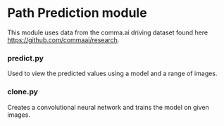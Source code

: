 # Path Prediction module

This module uses data from the comma.ai driving dataset found here https://github.com/commaai/research.

### predict.py
Used to view the predicted values using a model and a range of images.
### clone.py
Creates a convolutional neural network and trains the model on given images.
